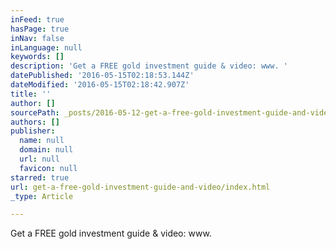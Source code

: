 ```yaml
---
inFeed: true
hasPage: true
inNav: false
inLanguage: null
keywords: []
description: 'Get a FREE gold investment guide & video: www. '
datePublished: '2016-05-15T02:18:53.144Z'
dateModified: '2016-05-15T02:18:42.907Z'
title: ''
author: []
sourcePath: _posts/2016-05-12-get-a-free-gold-investment-guide-and-video.md
authors: []
publisher:
  name: null
  domain: null
  url: null
  favicon: null
starred: true
url: get-a-free-gold-investment-guide-and-video/index.html
_type: Article

---
```

Get a FREE gold investment guide & video: www.
